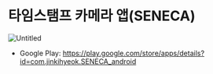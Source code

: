 # 타임스탬프 카메라 앱(SENECA)
![Untitled](https://github.com/jinkihyeok/ReactNative_SENECA_iOS/assets/103499016/856d1b9a-de61-4250-ae20-d23bcb28e78c)
- Google Play: https://play.google.com/store/apps/details?id=com.jinkihyeok.SENECA_android
